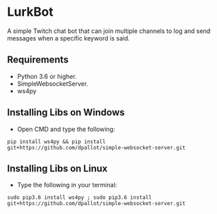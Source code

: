 # LurkBot
A simple Twitch chat bot that can join multiple channels to log and send messages when a specific keyword is said.

## Requirements
- Python 3.6 or higher.
- SimpleWebsocketServer.
- ws4py

## Installing Libs on Windows
- Open CMD and type the following:
```
pip install ws4py && pip install git+https://github.com/dpallot/simple-websocket-server.git
```

## Installing Libs on Linux
- Type the following in your terminal:
```
sudo pip3.6 install ws4py ; sudo pip3.6 install git+https://github.com/dpallot/simple-websocket-server.git
```
